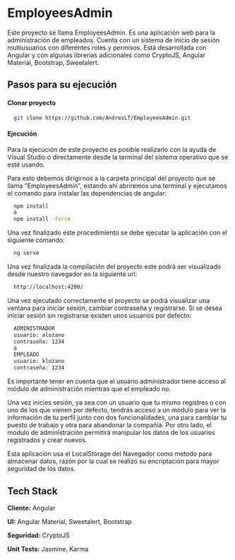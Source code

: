 # EmployeesAdmin

Este proyecto se llama EmployeesAdmin. Es una aplicación web para la administración de empleados. Cuenta con un sistema de inicio de sesión multiusuarios con diferentes roles y permisos. Está desarrollada con Angular y con algunas librerias adicionales como CryptoJS, Angular Material, Bootstrap, Sweetalert.

## Pasos para su ejecución

#### Clonar proyecto

```bash
  git clone https://github.com/AndresLT/EmployeesAdmin.git
```
#### Ejecución
Para la ejecución de este proyecto es posible realizarlo con la ayuda de Visual Studio o directamente desde la terminal del sistema operativo que se esté usando. 

Para esto debemos dirigirnos a la carpeta principal del proyecto que se llama "EmployeesAdmin", estando ahí abriremos una terminal y ejecutamos el comando para instalar las dependencias de angular:
```bash
  npm install
  ó
  npm install -force
```
Una vez finalizado este procedimiento se debe ejecutar la aplicación con el siguiente comando:
```bash
  ng serve
```
Una vez finalizada la compilación del proyecto este podrá ser visualizado desde nuestro navegador en la siguiente url:
```bash
  http://localhost:4200/
```
Una vez ejecutado correctamente el proyecto se podrá visualizar una ventana para iniciar sesión, cambiar contraseña y registrarse. Si se desea iniciar sesión sin registrarse existen unos usuarios por defecto:
```bash
  ADMINISTRADOR
  usuario: alozano
  contraseña: 1234
  ó
  EMPLEADO
  usuario: klozano
  contraseña: 1234
```
Es importante tener en cuenta que el usuario administrador tiene acceso al módulo de administración mientras que el empleado no.

Una vez inicies sesión, ya sea con un usuario que tu mismo registres o con uno de los que vienen por defecto, tendrás acceso a un modulo para ver la información de tu perfil junto con dos funcionalidades, una para cambiar tu puesto de trabajo y otra para abandonar la compañía. Por otro lado, el modulo de administración permitirá manipular los datos de los usuarios registrados y crear nuevos.

Esta aplicación usa el LocalStorage del Navegador como metodo para almacenar datos, razón por la cual se realizó su encriptación para mayor seguridad de los datos.

## Tech Stack

**Cliente:** Angular

**UI:** Angular Material, Sweetalert, Bootstrap

**Seguridad:** CryptoJS

**Unit Tests:** Jasmine, Karma

